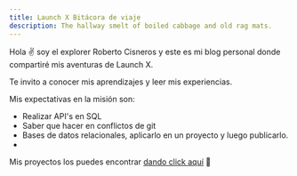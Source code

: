 ```yaml
---
title: Launch X Bitácora de viaje
description: The hallway smelt of boiled cabbage and old rag mats.
---
```


Hola ✌️  soy el explorer Roberto Cisneros y este es mi blog personal donde compartiré mis aventuras de Launch X.

Te invito a conocer mis aprendizajes y leer mis experiencias.

Mis expectativas en la misión son:

- Realizar API's en SQL
- Saber que hacer en conflictos de git
- Bases de datos relacionales, aplicarlo en un proyecto y luego publicarlo.
- 

Mis proyectos los puedes encontrar [dando click aquí](https://robcisneros.netlify.app/)
🚀
